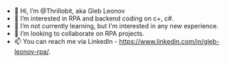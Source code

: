 - 👋 Hi, I’m @Thrillobit, aka Gleb Leonov
- 👀 I’m interested in RPA and backend coding on c+, c#.
- 🌱 I’m not currently learning, but I'm interested in any new experience.
- 💞️ I’m looking to collaborate on RPA projects.
- 📫 You can reach me via LinkedIn - https://www.linkedin.com/in/gleb-leonov-rpa/.

<!---
Thrillobit/Thrillobit is a ✨ special ✨ repository because its `README.md` (this file) appears on your GitHub profile.
You can click the Preview link to take a look at your changes.
--->
